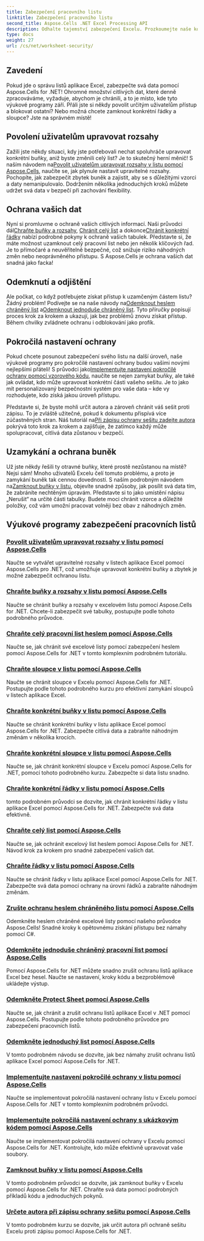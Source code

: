 ```yaml
---
title: Zabezpečení pracovního listu
linktitle: Zabezpečení pracovního listu
second_title: Aspose.Cells .NET Excel Processing API
description: Odhalte tajemství zabezpečení Excelu. Prozkoumejte naše komplexní výukové programy Aspose.Cells for .NET k ochraně, úpravě a správě vašich listů bez námahy.
type: docs
weight: 27
url: /cs/net/worksheet-security/
---
```

## Zavedení

Pokud jde o správu listů aplikace Excel, zabezpečte svá data pomocí Aspose.Cells for .NET! Ohromné množství citlivých dat, které denně zpracováváme, vyžaduje, abychom je chránili, a to je místo, kde tyto výukové programy září. Přáli jste si někdy povolit určitým uživatelům přístup a blokovat ostatní? Nebo možná chcete zamknout konkrétní řádky a sloupce? Jste na správném místě!

## Povolení uživatelům upravovat rozsahy
 Zažili jste někdy situaci, kdy jste potřebovali nechat spoluhráče upravovat konkrétní buňky, aniž byste změnili celý list? Je to skutečný herní měnič! S naším návodem na[Povolit uživatelům upravovat rozsahy v listu pomocí Aspose.Cells](./allow-edit-ranges/), naučíte se, jak plynule nastavit upravitelné rozsahy. Pochopíte, jak zabezpečit zbytek buněk a zajistit, aby se s důležitými vzorci a daty nemanipulovalo. Dodržením několika jednoduchých kroků můžete udržet svá data v bezpečí při zachování flexibility.

## Ochrana vašich dat
Nyní si promluvme o ochraně vašich citlivých informací. Naši průvodci dál[Chraňte buňky a rozsahy](./protect-cells-and-ranges/), [Chránit celý list](./protect-worksheet/) a dokonce[Chránit konkrétní řádky](./protect-specific-rows/) nabízí podrobné pokyny k ochraně vašich tabulek. Představte si, že máte možnost uzamknout celý pracovní list nebo jen několik klíčových řad. Je to přímočaré a neuvěřitelně bezpečné, což snižuje riziko náhodných změn nebo neoprávněného přístupu. S Aspose.Cells je ochrana vašich dat snadná jako facka!

## Odemknutí a odjištění
 Ale počkat, co když potřebujete získat přístup k uzamčeným částem listu? Žádný problém! Podívejte se na naše návody na[Odemknout heslem chráněný list](./unprotect-password-worksheet/) a[Odemknout jednoduše chráněný list](./unprotect-simply-protected/). Tyto příručky popisují proces krok za krokem a ukazují, jak bez problémů znovu získat přístup. Během chvilky zvládnete ochranu i odblokování jako profík.

## Pokročilá nastavení ochrany

Pokud chcete posunout zabezpečení svého listu na další úroveň, naše výukové programy pro pokročilé nastavení ochrany budou vašimi novými nejlepšími přáteli! S průvodci jako[Implementujte nastavení pokročilé ochrany pomocí vzorového kódu](./advanced-protection-settings-example-code/), naučíte se nejen zamykat buňky, ale také jak ovládat, kdo může upravovat konkrétní části vašeho sešitu. Je to jako mít personalizovaný bezpečnostní systém pro vaše data – kde vy rozhodujete, kdo získá jakou úroveň přístupu. 

 Představte si, že byste mohli určit autora a zároveň chránit váš sešit proti zápisu. To je zvláště užitečné, pokud k dokumentu přispívá více zúčastněných stran. Náš tutoriál na[Při zápisu ochrany sešitu zadejte autora](./specify-author-write-protect-workbook/) pokrývá toto krok za krokem a zajišťuje, že zatímco každý může spolupracovat, citlivá data zůstanou v bezpečí.

## Uzamykání a ochrana buněk

Už jste někdy řešili ty otravné buňky, které prostě nezůstanou na místě? Nejsi sám! Mnoho uživatelů Excelu čelí tomuto problému, a proto je zamykání buněk tak cennou dovedností. S naším podrobným návodem na[Zamknout buňky v listu](./lock-cells/), objevíte snadné způsoby, jak posílit svá data tím, že zabráníte nechtěným úpravám. Představte si to jako umístění nápisu „Nerušit“ na určité části tabulky. Budete moci chránit vzorce a důležité položky, což vám umožní pracovat volněji bez obav z náhodných změn. 

## Výukové programy zabezpečení pracovních listů
### [Povolit uživatelům upravovat rozsahy v listu pomocí Aspose.Cells](./allow-edit-ranges/)
Naučte se vytvářet upravitelné rozsahy v listech aplikace Excel pomocí Aspose.Cells pro .NET, což umožňuje upravovat konkrétní buňky a zbytek je možné zabezpečit ochranou listu.
### [Chraňte buňky a rozsahy v listu pomocí Aspose.Cells](./protect-cells-and-ranges/)
Naučte se chránit buňky a rozsahy v excelovém listu pomocí Aspose.Cells for .NET. Chcete-li zabezpečit své tabulky, postupujte podle tohoto podrobného průvodce.
### [Chraňte celý pracovní list heslem pomocí Aspose.Cells](./protect-worksheet-password/)
Naučte se, jak chránit své excelové listy pomocí zabezpečení heslem pomocí Aspose.Cells for .NET v tomto komplexním podrobném tutoriálu.
### [Chraňte sloupce v listu pomocí Aspose.Cells](./protect-columns/)
Naučte se chránit sloupce v Excelu pomocí Aspose.Cells for .NET. Postupujte podle tohoto podrobného kurzu pro efektivní zamykání sloupců v listech aplikace Excel.
### [Chraňte konkrétní buňky v listu pomocí Aspose.Cells](./protect-specific-cells/)
Naučte se chránit konkrétní buňky v listu aplikace Excel pomocí Aspose.Cells for .NET. Zabezpečte citlivá data a zabraňte náhodným změnám v několika krocích.
### [Chraňte konkrétní sloupce v listu pomocí Aspose.Cells](./protect-specific-columns/)
Naučte se, jak chránit konkrétní sloupce v Excelu pomocí Aspose.Cells for .NET, pomocí tohoto podrobného kurzu. Zabezpečte si data listu snadno.
### [Chraňte konkrétní řádky v listu pomocí Aspose.Cells](./protect-specific-rows/)
tomto podrobném průvodci se dozvíte, jak chránit konkrétní řádky v listu aplikace Excel pomocí Aspose.Cells for .NET. Zabezpečte svá data efektivně.
### [Chraňte celý list pomocí Aspose.Cells](./protect-worksheet/)
Naučte se, jak ochránit excelový list heslem pomocí Aspose.Cells for .NET. Návod krok za krokem pro snadné zabezpečení vašich dat.
### [Chraňte řádky v listu pomocí Aspose.Cells](./protect-rows/)
Naučte se chránit řádky v listu aplikace Excel pomocí Aspose.Cells for .NET. Zabezpečte svá data pomocí ochrany na úrovni řádků a zabraňte náhodným změnám.
### [Zrušte ochranu heslem chráněného listu pomocí Aspose.Cells](./unprotect-password-worksheet/)
Odemkněte heslem chráněné excelové listy pomocí našeho průvodce Aspose.Cells! Snadné kroky k opětovnému získání přístupu bez námahy pomocí C#. 
### [Odemkněte jednoduše chráněný pracovní list pomocí Aspose.Cells](./unprotect-simply-protected/)
Pomocí Aspose.Cells for .NET můžete snadno zrušit ochranu listů aplikace Excel bez hesel. Naučte se nastavení, kroky kódu a bezproblémově ukládejte výstup.
### [Odemkněte Protect Sheet pomocí Aspose.Cells](./unprotect-protect-sheet/)
Naučte se, jak chránit a zrušit ochranu listů aplikace Excel v .NET pomocí Aspose.Cells. Postupujte podle tohoto podrobného průvodce pro zabezpečení pracovních listů.
### [Odemkněte jednoduchý list pomocí Aspose.Cells](./unprotect-simple-sheet/)
V tomto podrobném návodu se dozvíte, jak bez námahy zrušit ochranu listů aplikace Excel pomocí Aspose.Cells for .NET.
### [Implementujte nastavení pokročilé ochrany v listu pomocí Aspose.Cells](./implement-advanced-protection-settings/)
Naučte se implementovat pokročilá nastavení ochrany listu v Excelu pomocí Aspose.Cells for .NET v tomto komplexním podrobném průvodci.
### [Implementujte pokročilá nastavení ochrany s ukázkovým kódem pomocí Aspose.Cells](./advanced-protection-settings-example-code/)
Naučte se implementovat pokročilá nastavení ochrany v Excelu pomocí Aspose.Cells for .NET. Kontrolujte, kdo může efektivně upravovat vaše soubory.
### [Zamknout buňky v listu pomocí Aspose.Cells](./lock-cells/)
V tomto podrobném průvodci se dozvíte, jak zamknout buňky v Excelu pomocí Aspose.Cells for .NET. Chraňte svá data pomocí podrobných příkladů kódu a jednoduchých pokynů.
### [Určete autora při zápisu ochrany sešitu pomocí Aspose.Cells](./specify-author-write-protect-workbook/)
V tomto podrobném kurzu se dozvíte, jak určit autora při ochraně sešitu Excelu proti zápisu pomocí Aspose.Cells for .NET.
